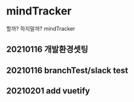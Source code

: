 # mindTracker
할까? 하지말까? mindTracker

## 20210116 개발환경셋팅

## 20210116 branchTest/slack test
## 20210201 add vuetify
